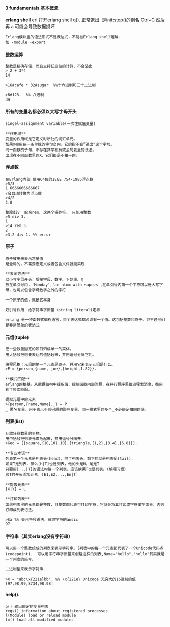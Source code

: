 #### 3 fundamentals 基本概念
	
**erlang shell**
	erl 打开erlang shell
	q(). 正常退出. 是init:stop()的别名
	Ctrl+C 然后再 a 可能会导致数据损坏

	Erlang模块里的语法形式不是表达式，不能被Erlang shell理解.
	如 -module -export

#### 整数运算
	
	整数是精确存储，而且支持任意位的计算，不会溢出
	> 2 + 3*4  
	14

	>16#cafe * 32#sugar  %%十六进制和三十二进制
	
	>8#123.  %% 八进制
	84

#### 所有的变量名都必须以大写字母开头
	singel-assignment variable(一次性赋值变量)
	
	**作用域**
	变量的作用域是它定义时所处的词汇单元。
	如果X被用在一条单独的字句之内，它的指不会”逃出“这个字句。
	同一函数的子句，不存在共享私有或全局变量的说法。
	出现在不同函数里的X，它们都是不相干的。

#### 浮点数
	在Erlang内部 使用64位的IEEE 754-1985浮点数
	>5/3
	1.6666666666667
	/会自动转换为浮点数
	>4/2
	2.0

	整除div  取余rem, 这两个操作符， 只能用整数
	>5 div 3.
	1
	>14 rem 3.
	2
	>3.2 div 1. %% error

#### 原子
	
	原子被用来表示常量值
	是全局的，不需要宏定义或者包含文件就能实现
	
	**表示方法**
	以小写字母开头，后接字母、数字、下划线、@
	放在单引号内，'Monday','an atom with sapces',在单引号内第一个字符可以是大写字母，也可以包含字母数字之外的字符

	一个原子的值，就是它本身

	双引号作用：给字符串字面量（string literal)定界

	erlang 是一种函数式编程语言，每个表达式都必须有一个值。这包括整数和原子。只不过他们是非常简单的表达式

#### 元组(tuple)
	把一些数量固定的项目归成单一的实体。
	用大括号把想要表达的值括起来，并用逗号分隔它们。

	编程风格：元组的第一个元素是原子，并用它来表示元组是什么。
	>P = {person,{name, joe},{height,1.82}}.
	
	**模式匹配**
	erlang的根基。从数据结构中提取值，控制函数内部流程，在并行程序里给进程发消息，都用到了摸索匹配。

	提取元组中的元素
	>{person,{name,Name},_} = P
	_ 匿名变量。用于表示不感兴趣的那些变量，同一模式里的多个_不必绑定相同的值。


#### 列表(list)

	存放任意数量的事物。
	用中括号把列表元素括起来，并用逗号分隔开.
	>Geo = [{square,{10,10},10},{triangle,{1,2},{3,4},{6,8}}].

	**专业术语**
	列表第一个元素是列表头(head)，除了列表头，剩下的就是列表尾(tail).
	如果T是列表，那么[H|T]也是列表，他的头是H，尾是T 
	只要用[...|T]的语法构建一个列表，应该确保T也是列表。(编程习惯）
	给T的开头添加元素，[E1,E2,...,En|T]

	**提取元素**
	[X|Y] = L

	**打印列表**
	如果列表里的元素都是整数，且整数都代表可打印字符，它就会将其打印成字符串字面量，否则打印成列表记法。

	>$a %% 美元符号语法，获取字符的ansic
	97

#### 字符串（其实erlang没有字符串）
	
	可以用一个整数组成的列表来表示字符串。(列表中的每一个元素都代表了一个Unicode代码点(codepoint).  可以用字符串字面量来创建这样的列表,Name="hello","hello"其实就是一个列表的简写。
	
	二进制型来表示字符串.

	>X = "abc\x{221e}bb". %% \x{221e} Unicode 无穷大的16进制的值
	[97,98,99,8734,98,98]


#### help().
	b() 输出绑定的变量列表
	regs() information about registered processes
	l(Module) load or reload module
	lm() load all modified modules




	
